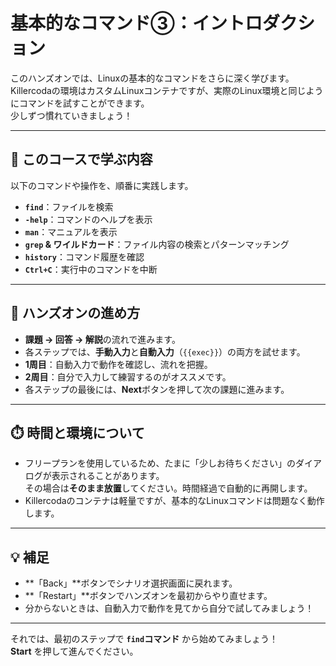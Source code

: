 # 基本的なコマンド③：イントロダクション

このハンズオンでは、Linuxの基本的なコマンドをさらに深く学びます。  
Killercodaの環境はカスタムLinuxコンテナですが、実際のLinux環境と同じようにコマンドを試すことができます。  
少しずつ慣れていきましょう！

---

## 🧭 このコースで学ぶ内容

以下のコマンドや操作を、順番に実践します。

- **`find`**：ファイルを検索
- **`-help`**：コマンドのヘルプを表示
- **`man`**：マニュアルを表示
- **`grep` & ワイルドカード**：ファイル内容の検索とパターンマッチング
- **`history`**：コマンド履歴を確認
- **`Ctrl+C`**：実行中のコマンドを中断

---

## 🧪 ハンズオンの進め方

- **課題 → 回答 → 解説**の流れで進みます。
- 各ステップでは、**手動入力**と**自動入力**（`{{exec}}`）の両方を試せます。
- **1周目**：自動入力で動作を確認し、流れを把握。
- **2周目**：自分で入力して練習するのがオススメです。
- 各ステップの最後には、**Next**ボタンを押して次の課題に進みます。

---

## ⏱️ 時間と環境について

- フリープランを使用しているため、たまに「少しお待ちください」のダイアログが表示されることがあります。  
  その場合は**そのまま放置**してください。時間経過で自動的に再開します。
- Killercodaのコンテナは軽量ですが、基本的なLinuxコマンドは問題なく動作します。

---

## 💡 補足

- **「Back」**ボタンでシナリオ選択画面に戻れます。
- **「Restart」**ボタンでハンズオンを最初からやり直せます。
- 分からないときは、自動入力で動作を見てから自分で試してみましょう！

---

それでは、最初のステップで **`find`コマンド** から始めてみましょう！  
**Start** を押して進んでください。
